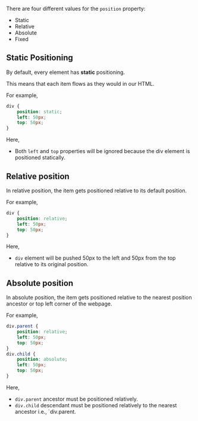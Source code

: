 There are four different values for the `position` property:
- Static
- Relative
- Absolute
- Fixed

## Static Positioning

By default, every element has **static** positioning.

This means that each item flows as they would in our HTML.

For example,
```css
div {
	position: static;
	left: 50px;
	top: 50px;
}
```

Here,
- Both `left` and `top` properties will be ignored because the div element is positioned statically.

## Relative position

In relative position, the item gets positioned relative to its default position.

For example,
```css
div {
	position: relative;
	left: 50px;
	top: 50px;
}
```

Here,
- `div` element will be pushed 50px to the left and 50px from the top relative to its original position.

## Absolute position

In absolute position, the item gets positioned relative to the nearest position ancestor or top left corner of the webpage.

For example,
```css
div.parent {
	position: relative;
	left: 50px;
	top: 50px;
}
div.child {
	position: absolute;
	left: 50px;
	top: 50px;	
}
```

Here,
- `div.parent` ancestor must be positioned relatively.
- `div.child` descendant must be positioned relatively to the nearest ancestor i.e., `div.parent.
